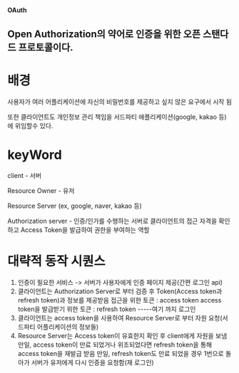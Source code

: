 #### OAuth
## Open Authorization의 약어로 인증을 위한 오픈 스탠다드 프로토콜이다.

# 배경

사용자가 여러 어플리케이션에 자신의 비밀번호를 제공하고 싶지 않은 요구에서 시작 됨

또한 클라이언트도 개인정보 관리 책임을 서드파티 애플리케이션(google, kakao 등)에 위임할수 있다.

# keyWord

client - 서버

Resource Owner - 유저

Resource Server (ex, google, naver, kakao 등)

Authorization server - 인증/인가를 수행하는 서버로 클라이언트의 접근 자격을 확인하고 Access Token을 발급하여 권한을 부여하는 역할

# 대략적 동작 시퀀스

1.  인증이 필요한 서비스 -> 서버가 사용자에게 인증 페이지 제공(간편 로그인 api)
2.  클라이언트는 Authorization Server로 부터 검증 후 Token(Access token과 refresh token)과 정보를 제공받음
    접근을 위한 토큰 : access token
    access token을 발급받기 위한 토큰 : refresh token
    -----여기 까지 로그인
3.  클라이언트는 access token을 사용하여 Resource Server로 부터 자원 요청(서드파티 어플리케이션의 정보들)
4.  Resource Server는 Access token이 유효한지 확인 후 client에게 자원을 보냄
    만일, access token이 만료 되었거나 위조되었다면 refresh token을 통해 access token을 재발급 받음
    만일, refresh token도 만료 되었을 경우 1번으로 돌아가 서버가 유저에게 다시 인증을 요청함(재 로그인)
